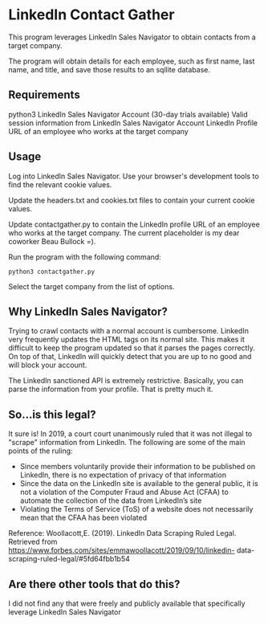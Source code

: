 # LinkedIn Contact Gather

This program leverages LinkedIn Sales Navigator to obtain contacts from a target company.

The program will obtain details for each employee, such as first name, last name, and title, and save those results to an sqllite database.

## Requirements
python3
LinkedIn Sales Navigator Account (30-day trials available)
Valid session information from LinkedIn Sales Navigator Account
LinkedIn Profile URL of an employee who works at the target company

## Usage
Log into LinkedIn Sales Navigator. Use your browser's development tools to find the relevant cookie values.

Update the headers.txt and cookies.txt files to contain your current cookie values.

Update contactgather.py to contain the LinkedIn profile URL of an employee who works at the target company. The current placeholder is my dear coworker Beau Bullock =).

Run the program with the following command:

```
python3 contactgather.py
```

Select the target company from the list of options.

## Why LinkedIn Sales Navigator?

Trying to crawl contacts with a normal account is cumbersome. LinkedIn very frequently updates the HTML tags on its normal site. This makes it difficult to keep the program updated so that it parses the pages correctly. On top of that, LinkedIn will quickly detect that you are up to no good and will block your account.

The LinkedIn sanctioned API is extremely restrictive. Basically, you can parse the information from your profile. That is pretty much it.

## So...is this legal?
It sure is! In 2019, a court court unanimously ruled that it was not illegal to "scrape" information from LinkedIn. The following are some of the main points of the ruling:
- Since members voluntarily provide their information to be published on LinkedIn, there is no expectation of privacy of that information
- Since the data on the LinkedIn site is available to the general public, it is not a violation of the Computer Fraud and Abuse Act (CFAA) to automate the collection of the data from LinkedIn’s site
- Violating the Terms of Service (ToS) of a website does not necessarily mean that the CFAA has been violated

Reference: Woollacott,E. (2019). LinkedIn Data Scraping Ruled Legal. Retrieved from https://www.forbes.com/sites/emmawoollacott/2019/09/10/linkedin-
data-scraping-ruled-legal/#5fd64fbb1b54

## Are there other tools that do this?
I did not find any that were freely and publicly available that specifically leverage LinkedIn Sales Navigator